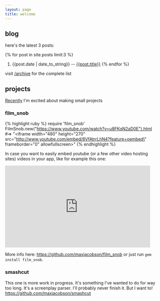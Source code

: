 ```yaml
---
layout: page
title: welcome
---
```


## blog

here's the latest 3 posts:

{% for post in site.posts limit:3 %}
  1. {{post.date | date_to_string}} -- [{{post.title}}]({{post.url}})
{% endfor %}

visit [/archive](/archive) for the complete list

## projects

[Recently][] I'm excited about making small projects

[Recently]: http://www.hardscrabble.net/2014/refactoring_old_code/

### film_snob

{% highlight ruby %}
require 'film_snob'
FilmSnob.new("https://www.youtube.com/watch?v=u8FKqN2aD0E").html
#=> "<iframe width=\"480\" height=\"270\" src=\"http://www.youtube.com/embed/8VfAtrrLhN4?feature=oembed\" frameborder=\"0\" allowfullscreen></iframe>"
{% endhighlight %}

In case you want to easily embed youtube (or a few other video hosting sites) videos in your app, like for example this one:

<iframe width="480" height="270" src="http://www.youtube.com/embed/u8FKqN2aD0E?feature=oembed" frameborder="0" allowfullscreen></iframe>

More info here: <https://github.com/maxjacobson/film_snob> or just run `gem install film_snob`.

### smashcut

This one is more work in progress. It's something I've wanted to do for way too long. It's a screenplay parser. I'll probably never finish it. But I want to! <https://github.com/maxjacobson/smashcut>

